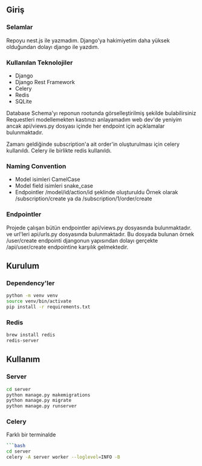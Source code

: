 ## Giriş
### Selamlar
Repoyu nest.js ile yazmadım. Django'ya hakimiyetim daha yüksek olduğundan dolayı django ile yazdım.


### Kullanılan Teknolojiler
- Django
- Django Rest Framework
- Celery
- Redis
- SQLite

Database Schema'yı reponun rootunda görselleştirilmiş şekilde bulabilirsiniz
Requestleri modellemekten kastınızı anlayamadım web dev'de yeniyim ancak api/views.py dosyası içinde her endpoint için açıklamalar bulunmaktadır.

Zamanı geldiğinde subscription'a ait order'in oluşturulması için celery kullanıldı. Celery ile birlikte redis kullanıldı.

### Naming Convention
- Model isimleri CamelCase
- Model field isimleri snake_case
- Endpointler /model/id/action/id şeklinde oluşturuldu Örnek olarak /subscription/create ya da /subscription/1/order/create


### Endpointler
Projede çalışan bütün endpointler api/views.py dosyasında bulunmaktadır. ve url'leri api/urls.py dosyasında bulunmaktadır. Bu dosyada bulunan örnek /user/create endpointi djangonun yapısından dolayı gerçekte /api/user/create endpointine karşılık gelmektedir.


## Kurulum
### Dependency'ler
```bash
python -m venv venv
source venv/bin/activate
pip install -r requirements.txt
```

### Redis
```bash
brew install redis
redis-server
```

## Kullanım

### Server
```bash
cd server
python manage.py makemigrations
python manage.py migrate
python manage.py runserver
```

### Celery
Farklı bir terminalde
```bash
```bash
cd server
celery -A server worker --loglevel=INFO -B
```


